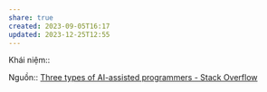 ```yaml
---
share: true
created: 2023-09-05T16:17
updated: 2023-12-25T12:55
---
```


Khái niệm:: 

Nguồn:: [Three types of AI-assisted programmers - Stack Overflow](https://stackoverflow.blog/2023/12/11/three-types-of-ai-assisted-programmers/)